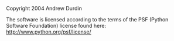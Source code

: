 Copyright 2004 Andrew Durdin

The software is licensed according to the terms of the PSF (Python Software Foundation) license found here: http://www.python.org/psf/license/
